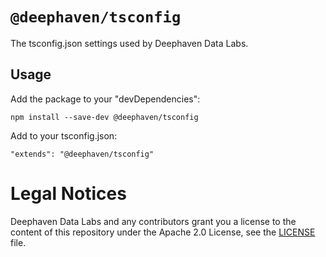 # `@deephaven/tsconfig`

The tsconfig.json settings used by Deephaven Data Labs.

## Usage

Add the package to your "devDependencies":

```
npm install --save-dev @deephaven/tsconfig
```

Add to your tsconfig.json:

```
"extends": "@deephaven/tsconfig"
```

# Legal Notices

Deephaven Data Labs and any contributors grant you a license to the content of this repository under the Apache 2.0 License, see the [LICENSE](../../LICENSE) file.
